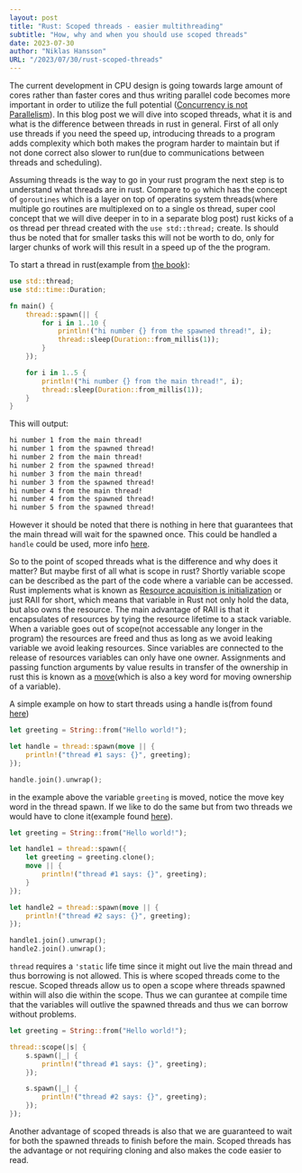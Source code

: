 ```yaml
---
layout: post
title: "Rust: Scoped threads - easier multithreading"
subtitle: "How, why and when you should use scoped threads"
date: 2023-07-30
author: "Niklas Hansson"
URL: "/2023/07/30/rust-scoped-threads"
---
```


The current development in CPU design is going towards large amount of cores rather than faster cores and thus writing parallel code becomes more important in order to utilize the full potential ([Concurrency is not Parallelism](https://www.youtube.com/watch?v=oV9rvDllKEg)). In this blog post we will dive into scoped threads, what it is and what is the difference between threads in rust in general. First of all only use threads if you need the speed up, introducing threads to a program adds complexity which both makes the program harder to maintain but if not done correct also slower to run(due to communications between threads and scheduling). 

Assuming threads is the way to go in your rust program the next step is to understand what threads are in rust. Compare to `go` which has the concept of `goroutines` which is a layer on top of operatins system threads(where multiple go routines are multiplexed on to a single os thread, super cool concept that we will dive deeper in to in a separate blog post) rust kicks of a os thread per thread created with the `use std::thread;` create. Is should thus be noted that for smaller tasks this will not be worth to do, only for larger chunks of work will this result in a speed up of the the program. 

To start a thread in rust(example from [the book](https://doc.rust-lang.org/book/ch16-01-threads.html)): 

```rust
use std::thread;
use std::time::Duration;

fn main() {
    thread::spawn(|| {
        for i in 1..10 {
            println!("hi number {} from the spawned thread!", i);
            thread::sleep(Duration::from_millis(1));
        }
    });

    for i in 1..5 {
        println!("hi number {} from the main thread!", i);
        thread::sleep(Duration::from_millis(1));
    }
}
```

This will output: 

```bash
hi number 1 from the main thread!
hi number 1 from the spawned thread!
hi number 2 from the main thread!
hi number 2 from the spawned thread!
hi number 3 from the main thread!
hi number 3 from the spawned thread!
hi number 4 from the main thread!
hi number 4 from the spawned thread!
hi number 5 from the spawned thread!
```

However it should be noted that there is nothing in here that guarantees that the main thread will wait for the spawned once. This could be handled a `handle` could be used, more info [here](https://doc.rust-lang.org/book/ch16-01-threads.html). 

So to the point of scoped threads what is the difference and why does it matter? But maybe first of all what is scope in rust? Shortly variable scope can be described as the part of the code where a variable can be accessed. Rust implements what is known as [Resource acquisition is initialization](https://en.wikipedia.org/wiki/Resource_acquisition_is_initialization) or just RAII for short, which means that variable in Rust not only hold the data, but also owns the resource. The main advantage of RAII is that it encapsulates of resources by tying the resource lifetime to a stack variable. When a variable goes out of scope(not accessable any longer in the program) the resources are freed and thus as long as we avoid leaking variable we avoid leaking resources. Since variables are connected to the release of resources variables can only have one owner. Assignments and passing function arguments by value results in transfer of the ownership in rust this is known as a [move](https://doc.rust-lang.org/std/keyword.move.html)(which is also a key word for moving ownership of a variable). 


A simple example on how to start threads using a handle is(from found [here](https://rust-lang.github.io/rfcs/3151-scoped-threads.html))

```rust 
let greeting = String::from("Hello world!");

let handle = thread::spawn(move || {
    println!("thread #1 says: {}", greeting);
});

handle.join().unwrap();
```

in the example above the variable `greeting` is moved, notice the move key word in the thread spawn. If we like to do the same but from two threads we would have to clone it(example found [here](https://rust-lang.github.io/rfcs/3151-scoped-threads.html)). 


```rust
let greeting = String::from("Hello world!");

let handle1 = thread::spawn({
    let greeting = greeting.clone();
    move || {
        println!("thread #1 says: {}", greeting);
    }
});

let handle2 = thread::spawn(move || {
    println!("thread #2 says: {}", greeting);
});

handle1.join().unwrap();
handle2.join().unwrap();
```

`thread` requires a `'static` life time since it might out live the main thread and thus borrowing is not allowed. This is where scoped threads come to the rescue. Scoped threads allow us to open a scope where threads spawned within will also die within the scope. Thus we can gurantee at compile time that the variables will outlive the spawned threads and thus we can borrow without problems. 

```rust
let greeting = String::from("Hello world!");

thread::scope(|s| {
    s.spawn(|_| {
        println!("thread #1 says: {}", greeting);
    });

    s.spawn(|_| {
        println!("thread #2 says: {}", greeting);
    });
});
```

Another advantage of scoped threads is also that we are guaranteed to wait for both the spawned threads to finish before the main. Scoped threads has the advantage or not requiring cloning and also makes the code easier to read. 
